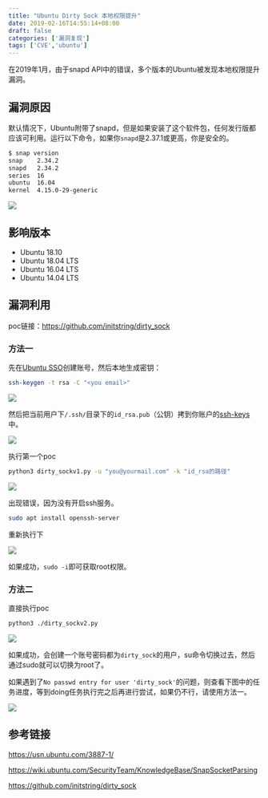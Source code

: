 ```yaml
---
title: "Ubuntu Dirty Sock 本地权限提升"
date: 2019-02-16T14:55:14+08:00
draft: false
categories: ['漏洞复现']
tags: ['CVE','ubuntu']
---
```


在2019年1月，由于snapd API中的错误，多个版本的Ubuntu被发现本地权限提升漏洞。

<!--more-->

## 漏洞原因

默认情况下，Ubuntu附带了snapd，但是如果安装了这个软件包，任何发行版都应该可利用。运行以下命令，如果你`snapd`是2.37.1或更高，你是安全的。

```bash
$ snap version
snap    2.34.2
snapd   2.34.2
series  16
ubuntu  16.04
kernel  4.15.0-29-generic
```

![](https://y4er.com/img/uploads/20190509169857.jpg)

## 影响版本

- Ubuntu 18.10
- Ubuntu 18.04 LTS
- Ubuntu 16.04 LTS
- Ubuntu 14.04 LTS

## 漏洞利用

poc链接：https://github.com/initstring/dirty_sock

### 方法一

先在[Ubuntu SSO](https://login.ubuntu.com/)创建账号，然后本地生成密钥：

```bash
ssh-keygen -t rsa -C "<you email>"
```

![](https://y4er.com/img/uploads/20190509167767.jpg)

然后把当前用户下`/.ssh/`目录下的`id_rsa.pub`（公钥）拷到你账户的[ssh-keys](https://login.ubuntu.com/ssh-keys)中。

![](https://y4er.com/img/uploads/20190509168919.jpg)

执行第一个poc

```bash
python3 dirty_sockv1.py -u "you@yourmail.com" -k "id_rsa的路径"
```

![](https://y4er.com/img/uploads/20190509164951.jpg)

出现错误，因为没有开启ssh服务。

```bash
sudo apt install openssh-server
```

重新执行下

![](https://y4er.com/img/uploads/20190509166652.jpg)

如果成功，`sudo -i`即可获取root权限。

### 方法二

直接执行poc

```bash
python3 ./dirty_sockv2.py
```

![](https://y4er.com/img/uploads/20190509169281.jpg)

如果成功，会创建一个账号密码都为`dirty_sock`的用户，su命令切换过去，然后通过sudo就可以切换为root了。

如果遇到了`No passwd entry for user 'dirty_sock'`的问题，则查看下图中的任务进度，等到doing任务执行完之后再进行尝试，如果仍不行，请使用方法一。

![](https://y4er.com/img/uploads/20190509169720.jpg)

## 参考链接

https://usn.ubuntu.com/3887-1/

https://wiki.ubuntu.com/SecurityTeam/KnowledgeBase/SnapSocketParsing

https://github.com/initstring/dirty_sock